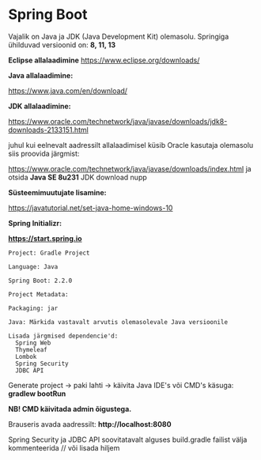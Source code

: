 # Spring Boot

Vajalik on Java ja JDK (Java Development Kit) olemasolu. Springiga ühilduvad versioonid on: **8, 11, 13**

**Eclipse allalaadimine**
https://www.eclipse.org/downloads/

**Java allalaadimine:**

https://www.java.com/en/download/

**JDK allalaadimine:**

https://www.oracle.com/technetwork/java/javase/downloads/jdk8-downloads-2133151.html

juhul kui eelnevalt aadressilt allalaadimisel küsib Oracle kasutaja olemasolu siis proovida järgmist:

https://www.oracle.com/technetwork/java/javase/downloads/index.html ja otsida **Java SE 8u231** JDK download nupp

**Süsteemimuutujate lisamine:**

https://javatutorial.net/set-java-home-windows-10

**Spring Initializr:**

**https://start.spring.io**

    Project: Gradle Project

    Language: Java

    Spring Boot: 2.2.0

    Project Metadata:

    Packaging: jar

    Java: Märkida vastavalt arvutis olemasolevale Java versioonile

    Lisada järgmised dependencie'd:
      Spring Web
      Thymeleaf
      Lombok
      Spring Security
      JDBC API

Generate project -> paki lahti -> käivita Java IDE's või CMD's käsuga: **gradlew bootRun**

**NB! CMD käivitada admin õigustega.**

Brauseris avada aadressilt: **http://localhost:8080**

Spring Security ja JDBC API soovitatavalt alguses build.gradle failist välja kommenteerida // või lisada hiljem

